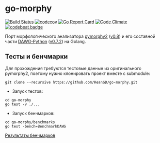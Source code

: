 go-morphy
===
[![Build Status](https://travis-ci.org/ReanGD/go-morphy.svg?branch=master)](https://travis-ci.org/ReanGD/go-morphy)
 [![codecov](https://codecov.io/gh/ReanGD/go-morphy/branch/master/graph/badge.svg)](https://codecov.io/gh/ReanGD/go-morphy)
 [![Go Report Card](https://goreportcard.com/badge/github.com/ReanGD/go-morphy)](https://goreportcard.com/report/github.com/ReanGD/go-morphy)
 [![Code Climate](https://codeclimate.com/github/ReanGD/go-morphy/badges/gpa.svg)](https://codeclimate.com/github/ReanGD/go-morphy)
 [![codebeat badge](https://codebeat.co/badges/ed484615-dbfe-406d-b2bb-a52664db9cad)](https://codebeat.co/projects/github-com-reangd-go-morphy)

Порт морфологического анализатора [pymorphy2](https://github.com/kmike/pymorphy2) ([v0.8](https://github.com/kmike/pymorphy2/releases/tag/0.8)) и его составной части [DAWG-Python](https://github.com/pytries/DAWG-Python) ([v0.7.2](https://github.com/pytries/DAWG-Python/releases/tag/0.7.2)) на Golang.

Тесты и бенчмарки
---
Для прохождения требуются тестовые данные из оригинального pymorphy2, поэтому нужно клонировать проект вместе с submodule:
```
git clone --recursive https://github.com/ReanGD/go-morphy.git
```

- Запуск тестов:
```
cd go-morphy
go test -v ./...
```

- Запуск бенчмарков:
```
cd go-morphy/benchmarks
go test -bench=BenchmarkDAWG
```

[Результаты бенчмарков](https://github.com/ReanGD/go-morphy/wiki/%D0%A0%D0%B5%D0%B7%D1%83%D0%BB%D1%8C%D1%82%D0%B0%D1%82%D1%8B-%D0%B1%D0%B5%D0%BD%D1%87%D0%BC%D0%B0%D1%80%D0%BA%D0%BE%D0%B2-%D0%B4%D0%BB%D1%8F-%D1%81%D1%82%D1%80%D1%83%D0%BA%D1%82%D1%83%D1%80%D1%8B-DAWG)
